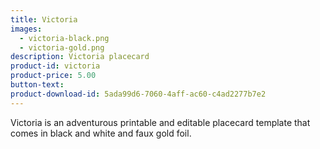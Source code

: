 ```yaml
---
title: Victoria
images:
  - victoria-black.png
  - victoria-gold.png
description: Victoria placecard
product-id: victoria
product-price: 5.00
button-text:
product-download-id: 5ada99d6-7060-4aff-ac60-c4ad2277b7e2
---
```

Victoria is an adventurous printable and editable placecard template that comes in black and white and faux gold foil.
